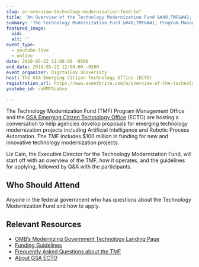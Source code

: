 ```yaml
---
slug: an-overview-technology-modernization-fund-tmf
title: 'An Overview of the Technology Modernization Fund &#40;TMF&#41;'
summary: 'The Technology Modernization Fund &#40;TMF&#41; Program Management Office and the GSA Emerging Citizen Technology Office &#40;ECTO&#41; are hosting a conversation to help agencies develop proposals for technology modernization projects&#46;'
featured_image: 
  uid: 
  alt: ''
event_type: 
  - youtube-live
  - online
date: 2018-05-22 11:00:00 -0500
end_date: 2018-05-22 12:00:00 -0500
event_organizer: DigitalGov University
host: The GSA Emerging Citizen Technology Office (ECTO)
registration_url: https://www.eventbrite.com/e/overview-of-the-technology-modernization-fund-registration-46199707569
youtube_id: cvKMYGcabxo

---
```


The Technology Modernization Fund &#40;TMF&#41; Program Management Office and the [GSA Emerging Citizen Technology Office](https://emerging.digital.gov/TMF/) (ECTO) are hosting a conversation to help agencies develop proposals for emerging technology modernization projects including Artificial Intelligence and Robotic Process Automation. The TMF includes $100 million in funding for new and innovative technology modernization projects.  

Liz Cain, the Executive Director for the Technology Modernization Fund, will start off with an overview of the TMF, how it operates, and the guidelines for applying, followed by Q&A with the participants. 

## Who Should Attend
Anyone in the federal government who has questions about the Technology Modernization Fund and how to apply.

## Relevant Resources
- [OMB’s Modernizing Government Technology Landing Page](https://policy.cio.gov/modernizing-government-technology/)
- [Funding Guidelines](https://policy.cio.gov/modernizing-government-technology/funding/)
- [Frequently Asked Questions about the TMF](https://policy.cio.gov/modernizing-government-technology/faq)
- [About GSA ECTO](https://www.gsa.gov/technology/government-it-initiatives/emerging-citizen-technology)

